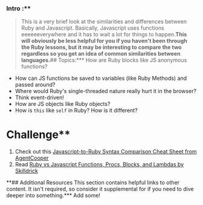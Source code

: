 ### Intro :**
>This is a very brief look at the similarities and differences between Ruby and Javascript.  Basically, Javascript uses functions eeeeeeverywhere and it has to wait a lot for things to happen.**This will obviously be less helpful for you if you haven't been through the Ruby lessons, but it may be interesting to compare the two regardless so you get an idea of common similarities between languages.**## Topics:*** How are Ruby blocks like JS anonymous functions?
* How can JS functions be saved to variables (like Ruby Methods) and passed around?
* Where would Ruby's single-threaded nature really hurt it in the browser?
* Think event-driven!
* How are JS objects like Ruby objects?
* How is `this` like `self` in Ruby?  How is it different?
# Challenge**<div class="lesson-content__panel" markdown="1">
1. Check out this [Javascript-to-Ruby Syntax Comparison Cheat Sheet from AgentCooper](http://agentcooper.github.io/js-ruby-comparison/)
2. Read [Ruby vs Javascript Functions, Procs, Blocks, and Lambdas by Skilldrick](http://skilldrick.co.uk/2011/01/ruby-vs-javascript-functions-procs-blocks-and-lambdas/)
</div>**## Additional Resources
This section contains helpful links to other content. It isn't required, so consider it supplemental for if you need to dive deeper into something.*** Add some!

